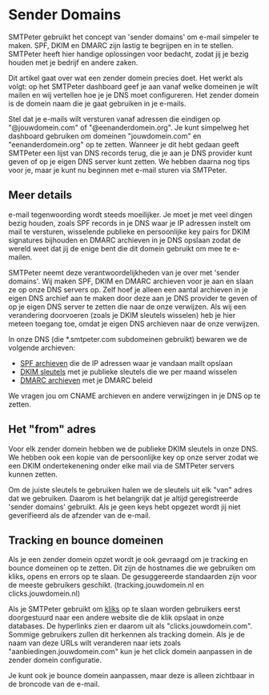 # Sender Domains

SMTPeter gebruikt het concept van 'sender domains' om e-mail simpeler te maken.
SPF, DKIM en DMARC zijn lastig te begrijpen en in te stellen. SMTPeter heeft
hier handige oplossingen voor bedacht, zodat jij je bezig houden met je bedrijf 
en andere zaken.

Dit artikel gaat over wat een zender domein precies doet. Het werkt als 
volgt: op het SMTPeter dashboard geef je aan vanaf welke domeinen je 
wilt mailen en wij vertellen hoe je je DNS moet configureren. Het zender 
domein is de domein naam die je gaat gebruiken in je e-mails.

Stel dat je e-mails wilt versturen vanaf adressen die eindigen op 
"@jouwdomein.com" of "@eenanderdomein.org". Je kunt simpelweg het 
dashboard gebruiken om domeinen "jouwdomein.com" en "eenanderdomein.org" 
op te zetten. Wanneer je dit hebt gedaan geeft SMTPeter een lijst van 
DNS records terug, die je aan je DNS provider kunt geven of op je eigen 
DNS server kunt zetten. We hebben daarna nog tips voor je, maar je kunt 
nu beginnen met e-mail sturen via SMTPeter.

## Meer details

e-mail tegenwoording wordt steeds moeilijker. Je moet je met veel dingen 
bezig houden, zoals SPF records in je DNS waar je IP adressen instelt om 
mail te versturen, wisselende publieke en persoonlijke key pairs for DKIM 
signatures bijhouden en DMARC archieven in je DNS opslaan zodat de 
wereld weet dat jij de enige bent die dit domein gebruikt om mee te e-mailen.

SMTPeter neemt deze verantwoordelijkheden van je over met 'sender domains'.
Wij maken SPF, DKIM en DMARC archieven voor je aan en slaan ze op onze 
DNS servers op. Zelf hoef je alleen een aantal archieven in je eigen DNS 
archief aan te maken door deze aan je DNS provider te geven of op je eigen 
DNS server te zetten die naar de onze verwijzen. Als wij een verandering 
doorvoeren (zoals je DKIM sleutels wisselen) heb je hier meteen toegang toe, 
omdat je eigen DNS archieven naar de onze verwijzen. 

In onze DNS (die *.smtpeter.com subdomeinen gebruikt) bewaren we de volgende 
archieven:

* [SPF archieven](spf-validation) die de IP adressen waar je vandaan mailt opslaan
* [DKIM sleutels](dkim-signing) met je publieke sleutels die we per maand wisselen
* [DMARC archieven](dmarc-deployment) met je DMARC beleid

We vragen jou om CNAME archieven en andere verwijzingen in je DNS op te 
zetten.

## Het "from" adres

Voor elk zender domein hebben we de publieke DKIM sleutels in onze DNS.
We hebben ook een kopie van de persoonlijke key op onze server zodat we een 
DKIM ondertekenening onder elke mail via de SMTPeter servers kunnen zetten.

Om de juiste sleutels te gebruiken halen we de sleutels uit elk "van" adres
dat we gebruiken. Daarom is het belangrijk dat je altijd geregistreerde 
'sender domains' gebruikt. Als je geen keys hebt opgezet wordt jij niet 
geverifieerd als de afzender van de e-mail.

## Tracking en bounce domeinen

Als je een zender domein opzet wordt je ook gevraagd om je tracking en 
bounce domeinen op te zetten. Dit zijn de hostnames die we gebruiken om 
kliks, opens en errors op te slaan. De gesuggereerde standaarden zijn 
voor de meeste gebruikers geschikt. (tracking.jouwdomein.nl en 
clicks.jouwdomein.nl)

Als je SMTPeter gebruikt om [kliks](./statistics) op te slaan worden gebruikers eerst 
doorgestuurd naar een andere website die de klik opslaat in onze databases. 
De hyperlinks zien er daarom uit als "clicks.jouwdomein.com". Sommige 
gebruikers zullen dit herkennen als tracking domein. Als je de naam van 
deze URLs wilt veranderen naar iets zoals "aanbiedingen.jouwdomein.com" 
kun je het click domein aanpassen in de zender domein configuratie.

Je kunt ook je bounce domein aanpassen, maar deze is alleen zichtbaar in 
de broncode van de e-mail.
